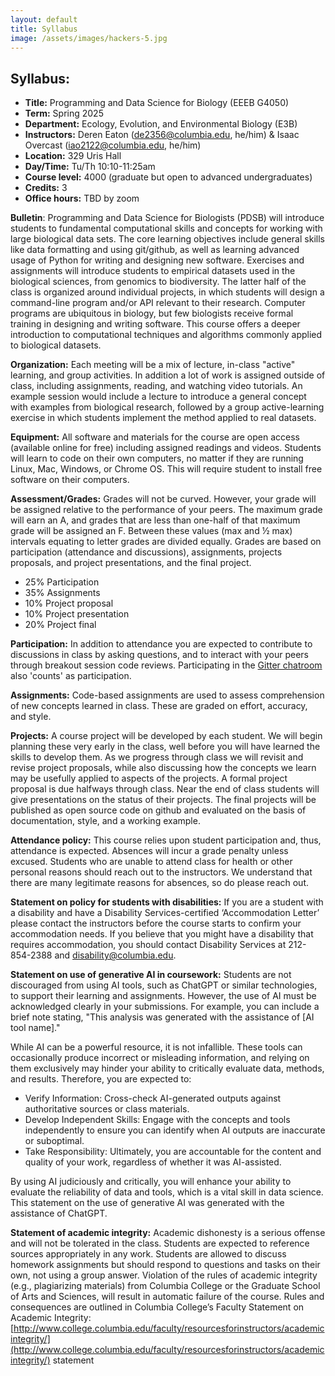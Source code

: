 ```yaml
---
layout: default
title: Syllabus
image: /assets/images/hackers-5.jpg
---
```


## Syllabus: 
- **Title:** Programming and Data Science for Biology (EEEB G4050)
- **Term:** Spring 2025
- **Department:** Ecology, Evolution, and Environmental Biology (E3B)
- **Instructors:** Deren Eaton (de2356@columbia.edu, he/him) & Isaac Overcast (iao2122@columbia.edu, he/him)
- **Location:** 329 Uris Hall
- **Day/Time:** Tu/Th 10:10-11:25am
- **Course level:** 4000 (graduate but open to advanced undergraduates)
- **Credits:** 3
- **Office hours:** TBD by zoom

**Bulletin**: Programming and Data Science for Biologists (PDSB) will introduce students to fundamental computational skills and concepts for working with large biological data sets. The core learning objectives include general skills like data formatting and using git/github, as well as learning advanced usage of Python for writing and designing new software. Exercises and assignments will introduce students to empirical datasets used in the biological sciences, from genomics to biodiversity. The latter half of the class is organized around individual projects, in which students will design a command-line program and/or API relevant to their research. Computer programs are ubiquitous in biology, but few biologists receive formal training in designing and writing software. This course offers a deeper introduction to computational techniques and algorithms commonly applied to biological datasets.

**Organization:** Each meeting will be a mix of lecture, in-class "active" learning, and group activities. In addition a lot of work is assigned outside of class, including assignments, reading, and watching video tutorials. An example session would include a lecture to introduce a general concept with examples from biological research, followed by a group active-learning exercise in which students implement the method applied to real datasets.

**Equipment:** All software and materials for the course are open access (available online for free) including assigned readings and videos. Students will learn to code on their own computers, no matter if they are running Linux, Mac, Windows, or Chrome OS. This will require student to install free software on their computers.

**Assessment/Grades:** Grades will not be curved. However, your grade will be assigned relative to the performance of your peers. The maximum grade will earn an A, and grades that are less than one-half of that maximum grade will be assigned an F. Between these values (max and ½ max) intervals equating to letter grades are divided equally. Grades are based on participation (attendance and discussions), assignments, projects proposals, and project presentations, and the final project.  
- 25% Participation  
- 35% Assignments  
- 10% Project proposal  
- 10% Project presentation  
- 20% Project final  

**Participation:** In addition to attendance you are expected to contribute to
discussions in class by asking questions, and to interact with your peers through
breakout session code reviews. Participating in the
[Gitter chatroom](https://app.gitter.im/#/room/#hack-the-planet-course_community:gitter.im)
also 'counts' as participation.

**Assignments:** Code-based assignments are used to assess comprehension of new concepts learned in class. These are graded on effort, accuracy, and style. 

**Projects:** A course project will be developed by each student. We will begin planning these very early in the class, well before you will have learned the skills to develop them. As we progress through class we will revisit and revise project proposals, while also discussing how the concepts we learn may be usefully applied to aspects of the projects. A formal project proposal is due halfways through class. Near the end of class students will give presentations on the status of their projects. The final projects will be published as open source code on github and evaluated on the basis of documentation, style, and a working example.

**Attendance policy:** This course relies upon student participation and, thus, attendance is expected. Absences will incur a grade penalty unless excused. Students who are unable to attend class for health or other personal reasons should reach out to the instructors. We understand that there are many legitimate reasons for absences, so do please reach out.

**Statement on policy for students with disabilities:** If you are a student with a disability and have a Disability Services-certified ‘Accommodation Letter’ please contact the instructors before the course starts to confirm your accommodation needs. If you believe that you might have a disability that requires accommodation, you should contact Disability Services at 212-854-2388 and [disability@columbia.edu](mailto:disability@columbia.edu).

**Statement on use of generative AI in coursework:**
Students are not discouraged from using AI tools, such as ChatGPT or similar
technologies, to support their learning and assignments. However, the use of AI
must be acknowledged clearly in your submissions. For example, you can include
a brief note stating, "This analysis was generated with the assistance of [AI
tool name]."

While AI can be a powerful resource, it is not infallible. These tools can
occasionally produce incorrect or misleading information, and relying on them
exclusively may hinder your ability to critically evaluate data, methods, and
results. Therefore, you are expected to:
* Verify Information: Cross-check AI-generated outputs against authoritative sources or class materials.
* Develop Independent Skills: Engage with the concepts and tools independently to ensure you can identify when AI outputs are inaccurate or suboptimal.
* Take Responsibility: Ultimately, you are accountable for the content and quality of your work, regardless of whether it was AI-assisted.

By using AI judiciously and critically, you will enhance your ability to
evaluate the reliability of data and tools, which is a vital skill in data
science. This statement on the use of generative AI was generated with the
assistance of ChatGPT.

**Statement of academic integrity:** Academic dishonesty is a serious offense and will not
be tolerated in the class. Students are expected to reference sources appropriately in
any work. Students are allowed to discuss homework assignments but should respond to
questions and tasks on their own, not using a group answer. Violation of the rules of
academic integrity (e.g., plagiarizing materials) from Columbia College or the Graduate
School of Arts and Sciences, will result in automatic failure of the course. Rules and
consequences are outlined in Columbia College’s Faculty Statement on Academic
Integrity: [http://www.college.columbia.edu/faculty/resourcesforinstructors/academicintegrity/](http://www.college.columbia.edu/faculty/resourcesforinstructors/academicintegrity/)
statement
